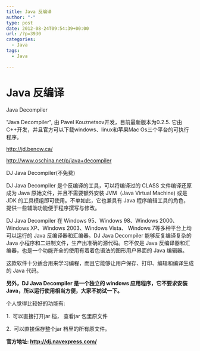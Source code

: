 ```yaml
---
title: Java 反编译
author: "-"
type: post
date: 2012-08-24T09:54:39+00:00
url: /?p=3930
categories:
  - Java
tags:
  - Java

---
```

# Java 反编译
Java Decompiler

"Java Decompiler", 由 Pavel Kouznetsov开发，目前最新版本为0.2.5. 它由 C++开发，并且官方可以下载windows、linux和苹果Mac Os三个平台的可执行程序。

http://jd.benow.ca/

http://www.oschina.net/p/java+decompiler

DJ Java Decompiler(不免费)

DJ Java Decompiler 是个反编译的工具，可以将编译过的 CLASS 文件编译还原成为 Java 原始文件，并且不需要额外安装 JVM（Java Virtual Machine) 或是JDK 的工具模组即可使用。不单如此，它也兼具有 Java 程序编辑工具的角色，提供一些辅助功能便于程序撰写与修改。

DJ Java Decompiler 在 Windows 95、Windows 98、Windows 2000、Windows XP、Windows 2003、Windows Vista、 Windows 7等多种平台上均可以运行的 Java 反编译器和汇编器。DJ Java Decompiler 能够反复编译复杂的 Java 小程序和二进制文件，生产出准确的源代码。它不仅是 Java 反编译器和汇编器，也是一个功能齐全的使用有着着色语法的图形用户界面的 Java 编辑器。

这款软件十分适合用来学习编程，而且它能够让用户保存、打印、编辑和编译生成的 Java 代码。

**另外，DJ Java Decompiler 是一个独立的 windows 应用程序，它不要求安装Java，所以运行使用相当方便，大家不妨试一下。**

个人觉得比较好的功能有: 

1.  可以直接打开jar 档， 查看jar 包里原文件

2.  可以直接保存整个jar 档里的所有原文件。

**官方地址:  http://dj.navexpress.com/**